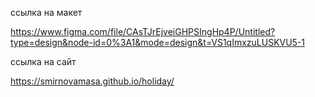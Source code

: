 ссылка на макет

https://www.figma.com/file/CAsTJrEjveiGHPSIngHp4P/Untitled?type=design&node-id=0%3A1&mode=design&t=VS1qImxzuLUSKVU5-1

ссылка на сайт

https://smirnovamasa.github.io/holiday/
